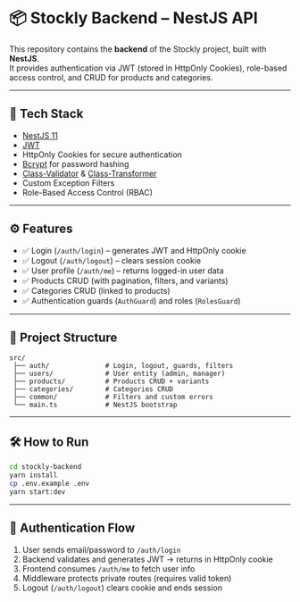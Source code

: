# 📦 Stockly Backend – NestJS API

This repository contains the **backend** of the Stockly project, built with **NestJS**.  
It provides authentication via JWT (stored in HttpOnly Cookies), role-based access control, and CRUD for products and categories.

---

## 🚀 Tech Stack

- [NestJS 11](https://nestjs.com/)
- [JWT](https://jwt.io/)
- HttpOnly Cookies for secure authentication
- [Bcrypt](https://www.npmjs.com/package/bcrypt) for password hashing
- [Class-Validator](https://github.com/typestack/class-validator) & [Class-Transformer](https://github.com/typestack/class-transformer)
- Custom Exception Filters
- Role-Based Access Control (RBAC)

---

## ⚙️ Features

- ✅ Login (`/auth/login`) – generates JWT and HttpOnly cookie
- ✅ Logout (`/auth/logout`) – clears session cookie
- ✅ User profile (`/auth/me`) – returns logged-in user data
- ✅ Products CRUD (with pagination, filters, and variants)
- ✅ Categories CRUD (linked to products)
- ✅ Authentication guards (`AuthGuard`) and roles (`RolesGuard`)

---

## 📂 Project Structure

```
src/
 ├── auth/              # Login, logout, guards, filters
 ├── users/             # User entity (admin, manager)
 ├── products/          # Products CRUD + variants
 ├── categories/        # Categories CRUD
 ├── common/            # Filters and custom errors
 └── main.ts            # NestJS bootstrap
```

---

## 🛠️ How to Run

```bash
cd stockly-backend
yarn install
cp .env.example .env
yarn start:dev
```

---

## 🔐 Authentication Flow

1. User sends email/password to `/auth/login`
2. Backend validates and generates JWT → returns in HttpOnly cookie
3. Frontend consumes `/auth/me` to fetch user info
4. Middleware protects private routes (requires valid token)
5. Logout (`/auth/logout`) clears cookie and ends session
